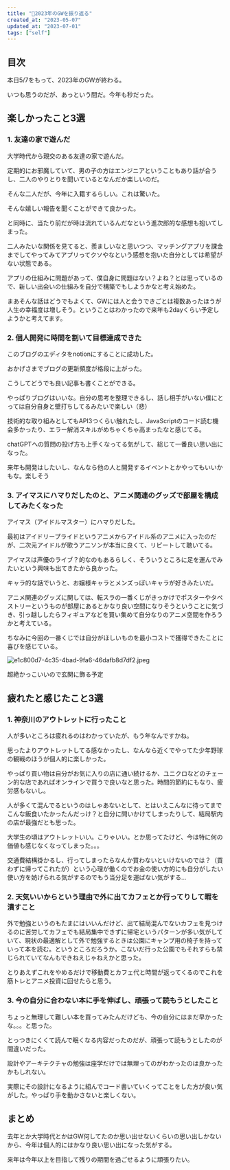 ```yaml
---
title: "🐸2023年のGWを振り返る"
created_at: "2023-05-07"
updated_at: "2023-07-01"
tags: ["self"]
---
```


## 目次


本日5/7をもって、2023年のGWが終わる。


いつも思うのだが、あっという間だ。今年も秒だった。


## 楽しかったこと3選


### 1. 友達の家で遊んだ


大学時代から親交のある友達の家で遊んだ。


定期的にお邪魔していて、男の子の方はエンジニアということもあり話が合うし、二人のやりとりを聞いているとなんだか楽しいのだ。


そんな二人だが、今年に入籍するらしい。これは驚いた。


そんな嬉しい報告を聞くことができて良かった。


と同時に、当たり前だが時は流れているんだなという進次郎的な感想も抱いてしまった。


二人みたいな関係を見てると、羨ましいなと思いつつ、マッチングアプリを課金までしてやってみてアプリってクソやなという感想を抱いた自分としては希望がない状態である。


アプリの仕組みに問題があって、僕自身に問題はない？よね？とは思っているので、新しい出会いの仕組みを自分で構築でもしようかなと考え始めた。


まあそんな話はどうでもよくて、GWには人と会うできごとは複数あったほうが人生の幸福度は増しそう。ということはわかったので来年も2dayくらい予定しようかと考えてます。


### 2. 個人開発に時間を割いて目標達成できた


このブログのエディタをnotionにすることに成功した。


おかげさまでブログの更新頻度が格段に上がった。


こうしてどうでも良い記事も書くことができる。


やっぱりブログはいいな。自分の思考を整理できるし、話し相手がいない僕にとっては自分自身と壁打ちしてるみたいで楽しい（悲）


技術的な取り組みとしてもAPI3つくらい触れたし、JavaScriptのコード読む機会多かったり、エラー解消スキルがめちゃくちゃ高まったなと感じてる。


chatGPTへの質問の投げ方も上手くなってる気がして、総じて一番良い思い出になった。


来年も開発はしたいし、なんなら他の人と開発するイベントとかやってもいいかもな。楽しそう


### 3. アイマスにハマりだしたのと、アニメ関連のグッズで部屋を構成してみたくなった


アイマス（アイドルマスター）にハマりだした。


最初はアイドリープライドというアニメからアイドル系のアニメに入ったのだが、二次元アイドルが歌うアニソンが本当に良くて、リピートして聴いてる。


アイマスは声優のライブ？的なのもあるらしく、そういうところに足を運んでみたいという興味も出てきたから良かった。


キャラ的な話でいうと、お嬢様キャラとメンズっぽいキャラが好きみたいだ。


アニメ関連のグッズに関しては、転スラの一番くじがきっかけでポスターやタペストリーというものが部屋にあるとかなり良い空間になりそうということに気づき、引っ越ししたらフィギュアなどを買い集めて自分なりのアニメ空間を作ろうかと考えている。


ちなみに今回の一番くじでは自分がほしいものを最小コストで獲得できたことに喜びを感じている。


![e1c800d7-4c35-4bad-9fa6-46dafb8d7df2.jpeg](_posts/e1c800d7-4c35-4bad-9fa6-46dafb8d7df2.jpeg)


超絶かっこいいので玄関に飾る予定


## 疲れたと感じたこと3選


### 1. 神奈川のアウトレットに行ったこと


人が多いところは疲れるのはわかっていたが、もう年なんですかね。


思ったよりアウトレットしてる感なかったし、なんなら近くでやってた少年野球の観戦のほうが個人的に楽しかった。


やっぱり買い物は自分がお気に入りの店に通い続けるか、ユニクロなどのチェーン的な店であればオンラインで買うで良いなと思った。時間的節約にもなり、疲労感もないし。


人が多くて混んでるというのはしゃあないとして、とはいえこんなに待ってまでこんな飯食いたかったんだっけ？と自分に問いかけてしまったりして、結局駅内の店が最強だとも思った。


大学生の頃はアウトレットいい。こりゃいい。とか思ってたけど、今は特に何の価値も感じなくなってしまった。。。


交通費結構掛かるし、行ってしまったらなんか買わないといけないのでは？（買わずに帰ってこれたが）という心理が働くのでお金の使い方的にも自分がしたい使い方を妨げられる気がするのでもう当分足を運ばない気がする…


### 2. 天気いいからという理由で外に出てカフェとか行ってりして暇を潰すこと


外で勉強というのもたまにはいいんだけど、出て結局混んでないカフェを見つけるのに苦労してカフェでも結局集中できずに帰宅というパターンが多い気がしていて、現状の最適解として外で勉強するときは公園にキャンプ用の椅子を持っていって本を読む。というところだろうか。こないだ行った公園でもそれすらも禁じられていてなんもできねえじゃねえかと思った。


とりあえずこれをやめるだけで移動費とカフェ代と時間が返ってくるのでこれを筋トレとアニメ投資に回せたらと思う。


### 3. 今の自分に合わない本に手を伸ばし、頑張って読もうとしたこと


ちょっと無理して難しい本を買ってみたんだけども、今の自分にはまだ早かったな。。。と思った。


とっつきにくくて読んで眠くなる内容だったのだが、頑張って読もうとしたのが間違いだった。


設計やアーキテクチャの勉強は座学だけでは無理ってのがわかったのは良かったかもしれない。


実際にその設計になるように組んでコード書いていくってことをした方が良い気がした。やっぱり手を動かさないと楽しくない。


## まとめ


去年とか大学時代とかはGW何してたのか思い出せないくらいの思い出しかないから、今年は個人的にはかなり良い思い出になった気がする。


来年は今年以上を目指して残りの期間を過ごせるように頑張りたい。

